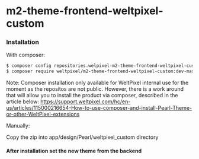 # m2-theme-frontend-weltpixel-custom

### Installation

With composer:

```sh
$ composer config repositories.welpixel-m2-theme-frontend-weltpixel-custom git git@github.com:rusdragos/m2-theme-frontend-weltpixel-custom.git
$ composer require weltpixel/m2-theme-frontend-weltpixel-custom:dev-master
```

Note: Composer installation only available for WeltPixel internal use for the moment as the repositos are not public. However, there is a work around that will allow you to install the product via composer, described in the article below: https://support.weltpixel.com/hc/en-us/articles/115000216654-How-to-use-composer-and-install-Pearl-Theme-or-other-WeltPixel-extensions

Manually:

Copy the zip into app/design/Pearl/weltpixel_custom directory

#### After installation set the new theme from the backend
